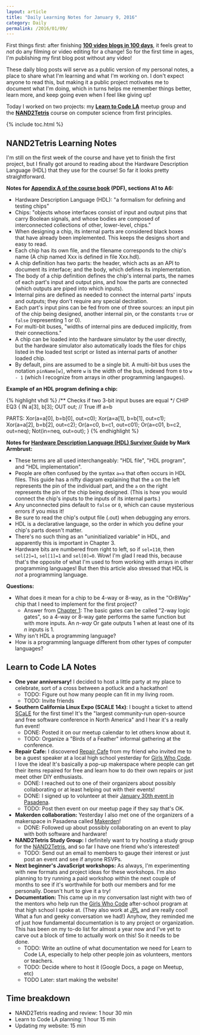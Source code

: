 ```yaml
---
layout: article
title: "Daily Learning Notes for January 9, 2016"
category: Daily
permalink: /2016/01/09/
---
```


First things first: after finishing [**100 video blogs in 100 days**](/vlog/), it feels great to *not* do any filming or video editing for a change! So for the first time in ages, I'm publishing my first blog post without any video!

These daily blog posts will serve as a public version of my personal notes, a place to share what I'm learning and what I'm working on. I don't expect anyone to read this, but making it a public project motivates me to document what I'm doing, which in turns helps me remember things better, learn more, and keep going even when I feel like giving up!

Today I worked on two projects: my [**Learn to Code LA**](http://learntocodela.org/) meetup group and the [**NAND2Tetris**](http://nand2tetris.org/) course on computer science from first principles.

{% include toc.html %}

## NAND2Tetris Learning Notes

I'm still on the first week of the course and have yet to finish the first project, but I finally got around to reading about the Hardware Description Language (HDL) that they use for the course! So far it looks pretty straightforward.

**Notes for [Appendix A of the course book](http://nand2tetris.org/chapters/appendix%20A.pdf) (PDF), sections A1 to A6:**

- Hardware Description Language (HDL): "a formalism for defining and testing chips"
- Chips: "objects whose interfaces consist of input and output pins that carry Boolean signals, and whose bodies are composed of interconnected collections of other, lower-level, chips."
- When designing a chip, its internal parts are considered black boxes that have already been implemented. This keeps the designs short and easy to read.
- Each chip has its own file, and the filename corresponds to the chip's name (A chip named Xxx is defined in file Xxx.hdl).
- A chip definition has two parts: the header, which acts as an API to document its interface; and the body, which defines its implementation.
- The body of a chip definition defines the chip's internal parts, the names of each part's input and output pins, and how the parts are connected (which outputs are piped into which inputs).
- Internal pins are defined as needed to connect the internal parts' inputs and outputs; they don't require any special declration.
- Each part's input pins can be fed from one of three sources: an input pin of the chip being designed, another internal pin, or the constants `true` or `false` (representing 1 or 0).
- For multi-bit buses, "widths of internal pins are deduced implicitly, from their connections."
- A chip can be loaded into the hardware simulator by the user directly, but the hardware simulator also automatically loads the files for chips listed in the loaded test script or listed as internal parts of another loaded chip.
- By default, pins are assumed to be a single bit. A multi-bit bus uses the notation `pinName[w]`, where `w` is the width of the bus, indexed from `0` to `w - 1` (which I recognize from arrays in other programming langauges).

**Example of an HDL program defining a chip:**

{% highlight vhdl %}
/** Checks if two 3-bit input buses are equal */
CHIP EQ3 {
IN a[3], b[3];
OUT out; // True iff a=b

PARTS:
Xor(a=a[0], b=b[0], out=c0);
Xor(a=a[1], b=b[1], out=c1);
Xor(a=a[2], b=b[2], out=c2);
Or(a=c0, b=c1, out=c01);
Or(a=c01, b=c2, out=neq);
Not(in=neq, out=out);
}
{% endhighlight %}

**Notes for [Hardware Description Language (HDL) Survivor Guide](http://nand2tetris.org/software/HDL%20Survival%20Guide.html) by Mark Armbrust:**

- These terms are all used interchangeably: "HDL file", "HDL program", and "HDL implementation".
- People are often confused by the syntax `a=a` that often occurs in HDL files. This guide has a nifty diagram explaining that the `a` on the left represents the pin of the individual part, and the `a` on the right represents the pin of the chip being designed. (This is how you would connect the chip's inputs to the inputs of its internal parts.)
- Any unconnected pins default to `false` or `0`, which can cause mysterious errors if you miss it!
- Be sure to read the chip's output file (.out) when debugging any errors.
- HDL is a declarative language, so the order in which you define your chip's parts doesn't matter.
- There's no such thing as an "uninitialized variable" in HDL, and apparently this is important in Chapter 3.
- Hardware bits are numbered from right to left, so if `sel=110`, then `sel[2]=1`, `sel[1]=1` and `sel[0]=0`. Wow! I'm glad I read this, because that's the opposite of what I'm used to from working with arrays in other programming languages! But then this article also stressed that HDL is *not* a programming language.

**Questions:**

- What does it mean for a chip to be 4-way or 8-way, as in the "Or8Way" chip that I need to implement for the first project?
  - Answer from [Chapter 1](http://www.nand2tetris.org/chapters/chapter%2001.pdf): The basic gates can be called "2-way logic gates", so a 4-way or 8-way gate performs the same function but with more inputs. An *n-way* Or gate outputs 1 when at least one of its *n* inputs is 1.
- Why isn't HDL a programming language?
- How is a programming language different from other types of computer languages?

## Learn to Code LA Notes

- **One year anniversary!** I decided to host a little party at my place to celebrate, sort of a cross between a potluck and a hackathon!
  - TODO: Figure out how many people can fit in my living room.
  - TODO: Invite friends  
- **Southern California Linux Expo (SCALE 14x)**: I bought a ticket to attend [SCaLE](http://www.socallinuxexpo.org/) for the first time! It's the "largest community-run open-source and free software conference in North America" and I hear it's a really fun event!
  - DONE: Posted it on our meetup calendar to let others know about it.
  - TODO: Organize a "Birds of a Feather" informal gathering at the conference.
- **Repair Cafe:** I discovered [Repair Cafe](http://repaircafe.org/) from my friend who invited me to be a guest speaker at a local high school yesterday for [Girls Who Code](http://girlswhocode.com/). I love the idea! It's basically a pop-up makerspace where people can get their items repaired for free and learn how to do their own repairs or just meet other DIY enthusiasts.
  - DONE: I reached out to one of their organizers about possibly collaborating or at least helping out with their events!
  - DONE: I signed up to volunteer at their [January 30th event in Pasadena](http://www.meetup.com/Repair-Cafe-Pasadena/events/227943516/).
  - TODO: Post then event on our meetup page if they say that's OK.
- **Makerden collaboration:** Yesterday I also met one of the organizers of a makerspace in Pasadena called [Makerden](http://www.meetup.com/IoT-Programming-Electronics-Makers/)!
  - DONE: Followed up about possibly collaborating on an event to play with both software and hardware!
- **NAND2Tetris Study Group:** I definitely want to try hosting a study group for the [NAND2Tetris](http://nand2tetris.org/), and so far I have one friend who's interested!
  - TODO: Send out an email to members to gauge their interest or just post an event and see if anyone RSVPs.
- **Next beginner's JavaScript workshops:** As always, I'm experimenting with new formats and project ideas for these workshops. I'm also planning to try running a paid workshop within the next couple of months to see if it's worthwhile for both our members and for me personally. Doesn't hurt to give it a try!
- **Documentation:** This came up in my conversation last night with two of the mentors who help run the [Girls Who Code](http://girlswhocode.com/) after-school program at that high school I spoke at. (They also work at [JPL](http://www.jpl.nasa.gov/) and are really cool! What a fun and geeky conversation we had!) Anyhow, they reminded me of just how fundamental documentation is to any project or organization. This has been on my to-do list for almost a year now and I've yet to carve out a block of time to actually work on this! So it needs to be done.
  - TODO: Write an outline of what documentation we need for Learn to Code LA, especially to help other people join as volunteers, mentors or teachers.
  - TODO: Decide where to host it (Google Docs, a page on Meetup, etc)
  - TODO Later: start making the website!

## Time breakdown

- NAND2Tetris reading and review: 1 hour 30 min
- Learn to Code LA planning: 1 hour 15 min
- Updating my website: 15 min